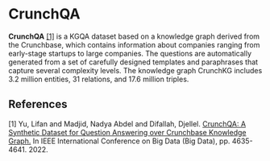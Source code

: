 # CrunchQA

**CrunchQA** [[1]](#myfootnote1)</sup> is a KGQA dataset based on a knowledge graph derived from the Crunchbase, which contains information about companies ranging from early-stage startups to large companies. The questions are automatically generated from a set of carefully designed templates and paraphrases that capture several complexity levels. The knowledge graph CrunchKG includes 3.2 million entities, 31 relations, and 17.6 million triples.


## References
<a name="myfootnote1">[1]</a> Yu, Lifan and Madjid, Nadya Abdel and Difallah, Djellel. [CrunchQA: A Synthetic Dataset for Question Answering over Crunchbase Knowledge Graph.](https://ieeexplore.ieee.org/abstract/document/10021012) In IEEE International Conference on Big Data (Big Data), pp. 4635-4641. 2022.
